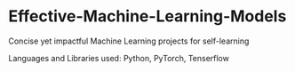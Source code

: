 # Effective-Machine-Learning-Models
Concise yet impactful Machine Learning projects for self-learning

Languages and Libraries used: Python, PyTorch, Tenserflow
